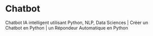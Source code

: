 # Chatbot
Chatbot IA intelligent utilisant Python, NLP, Data Sciences | Créer un Chatbot en Python | un Répondeur Automatique en Python
